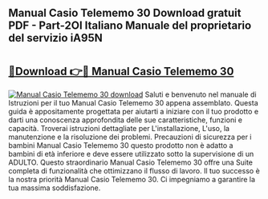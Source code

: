 ## Manual Casio Telememo 30 Download gratuit PDF - Part-2OI Italiano Manuale del proprietario del servizio iA95N

# <h2><a href="http://df9mnpw.blite.top/?on=Manual+Casio+Telememo+30">🔗Download 👉🔴 Manual Casio Telememo 30</a></h2>

[![Manual Casio Telememo 30 download](https://i.imgur.com/lujVjoI.png)](http://df9mnpw.blite.top/?on=Manual+Casio+Telememo+30)
Saluti e benvenuto nel manuale di Istruzioni per il tuo Manual Casio Telememo 30 appena assemblato. Questa guida è appositamente progettata per aiutarti a iniziare con il tuo prodotto e darti una conoscenza approfondita delle sue caratteristiche, funzioni e capacità. Troverai istruzioni dettagliate per L'installazione, L'uso, la manutenzione e la risoluzione dei problemi. Precauzioni di sicurezza per i bambini Manual Casio Telememo 30 questo prodotto non è adatto a bambini di età inferiore e deve essere utilizzato sotto la supervisione di un ADULTO. Questo straordinario Manual Casio Telememo 30 offre una Suite completa di funzionalità che ottimizzano il flusso di lavoro. Il tuo successo è la nostra priorità Manual Casio Telememo 30. Ci impegniamo a garantire la tua massima soddisfazione.
